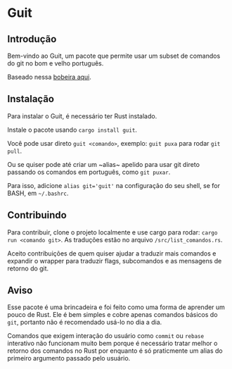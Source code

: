 # Guit

## Introdução

Bem-vindo ao Guit, um pacote que permite usar um subset de comandos do git no bom e velho português.

Baseado nessa [bobeira aqui](https://twitter.com/ngtv_bg/status/1763541475323695502).

## Instalação

Para instalar o Guit, é necessário ter Rust instalado. 

Instale o pacote usando `cargo install guit`.

Você pode usar direto `guit <comando>`, exemplo: `guit puxa` para rodar `git pull`.

Ou se quiser pode até criar um ~alias~ apelido para usar git direto passando os comandos em português, como `git puxar`.

Para isso, adicione `alias git='guit'` na configuração do seu shell, se for BASH, em `~/.bashrc`.

## Contribuindo

Para contribuir, clone o projeto localmente e use cargo para rodar: `cargo run <comando git>`. As traduções estão no arquivo `/src/list_comandos.rs`.

Aceito contribuições de quem quiser ajudar a traduzir mais comandos e expandir o wrapper para traduzir flags, subcomandos e as mensagens de retorno do git.

## Aviso

Esse pacote é uma brincadeira e foi feito como uma forma de aprender um pouco de Rust. Ele é bem simples e cobre apenas comandos básicos do `git`, portanto não é recomendado usá-lo no dia a dia.

Comandos que exigem interação do usuário como `commit` ou `rebase` interativo não funcionam muito bem porque é necessário tratar melhor o retorno dos comandos no Rust por enquanto é só praticmente um alias do primeiro argumento passado pelo usuário.